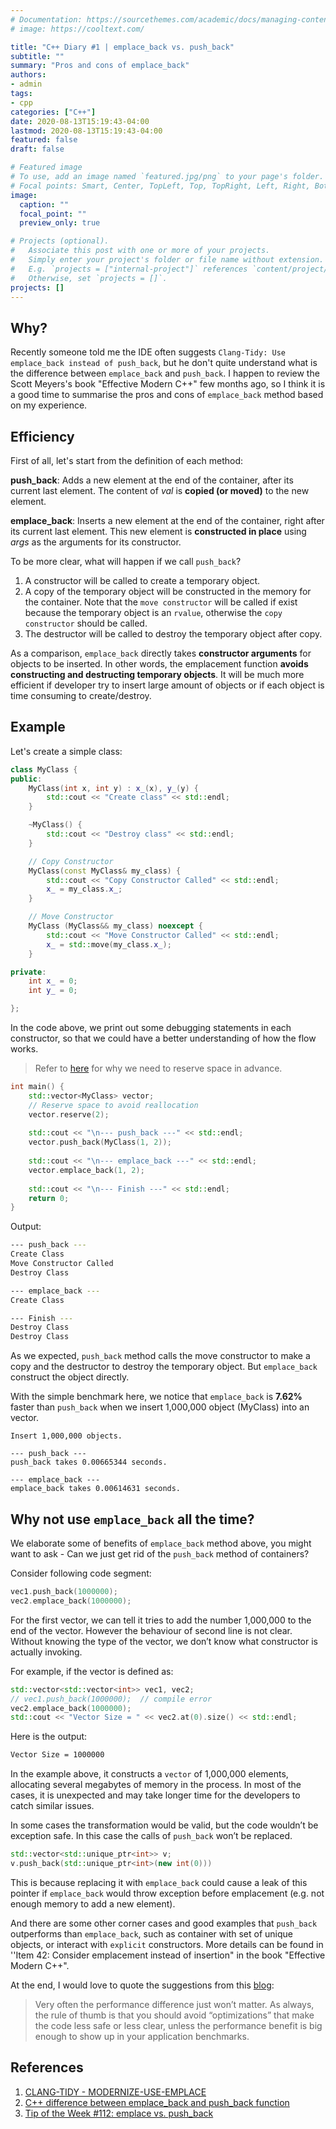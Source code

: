 ```yaml
---
# Documentation: https://sourcethemes.com/academic/docs/managing-content/
# image: https://cooltext.com/

title: "C++ Diary #1 | emplace_back vs. push_back"
subtitle: ""
summary: "Pros and cons of emplace_back"
authors:
- admin
tags:
- cpp
categories: ["C++"]
date: 2020-08-13T15:19:43-04:00
lastmod: 2020-08-13T15:19:43-04:00
featured: false
draft: false

# Featured image
# To use, add an image named `featured.jpg/png` to your page's folder.
# Focal points: Smart, Center, TopLeft, Top, TopRight, Left, Right, BottomLeft, Bottom, BottomRight.
image:
  caption: ""
  focal_point: ""
  preview_only: true

# Projects (optional).
#   Associate this post with one or more of your projects.
#   Simply enter your project's folder or file name without extension.
#   E.g. `projects = ["internal-project"]` references `content/project/deep-learning/index.md`.
#   Otherwise, set `projects = []`.
projects: []
---
```






## Why?

Recently someone told me the IDE often suggests  `Clang-Tidy: Use emplace_back instead of push_back`, but he don't quite understand what is the difference between `emplace_back` and `push_back`. I happen to review the Scott Meyers's book "Effective Modern C++" few months ago, so I think it is a good time to summarise the pros and cons of `emplace_back`  method based on my experience.





## Efficiency

First of all, let's start from the definition of each method:



**push_back**: Adds a new element at the end of the container, after its current last element. The content of *val* is **copied (or moved)** to the new element.



**emplace_back**: Inserts a new element at the end of the container, right after its current last element. This new element is **constructed in place** using *args* as the arguments for its constructor.



To be more clear, what will happen if we call `push_back`?

1. A constructor will be called to create a temporary object.
2. A copy of the temporary object will be constructed in the memory for the container. Note that the `move constructor` will be called if exist because the temporary object is an `rvalue`, otherwise the `copy constructor` should be called. 
3. The destructor will be called to destroy the temporary object after copy.



As a comparison, `emplace_back` directly takes **constructor arguments** for objects to be inserted. In other words, the emplacement function **avoids constructing and destructing temporary objects**. It will be much more efficient if developer try to insert large amount of objects or if each object is time consuming to create/destroy.  





## Example



Let's create a simple class:

```cpp
class MyClass {
public:
    MyClass(int x, int y) : x_(x), y_(y) {
        std::cout << "Create class" << std::endl;
    }

    ~MyClass() {
        std::cout << "Destroy class" << std::endl;
    }

    // Copy Constructor
    MyClass(const MyClass& my_class) {
        std::cout << "Copy Constructor Called" << std::endl;
        x_ = my_class.x_;
    }

    // Move Constructor
    MyClass (MyClass&& my_class) noexcept {
        std::cout << "Move Constructor Called" << std::endl;
        x_ = std::move(my_class.x_);
    }

private:
    int x_ = 0;
    int y_ = 0;

};
```



In the code above, we print out some debugging statements in each constructor, so that we could have a better understanding of how the flow works.

 

> Refer to [here](https://github.com/facontidavide/CPP_Optimizations_Diary/blob/master/docs/reserve.md) for why we need to reserve space in advance.

```cpp
int main() {
    std::vector<MyClass> vector;
    // Reserve space to avoid reallocation
    vector.reserve(2);
    
    std::cout << "\n--- push_back ---" << std::endl;
    vector.push_back(MyClass(1, 2));
    
    std::cout << "\n--- emplace_back ---" << std::endl;
    vector.emplace_back(1, 2);
    
    std::cout << "\n--- Finish ---" << std::endl;
    return 0;
}
```



Output:

```bash
--- push_back ---
Create Class
Move Constructor Called
Destroy Class

--- emplace_back ---
Create Class

--- Finish ---
Destroy Class
Destroy Class
```



As we expected, `push_back` method calls the move constructor to make a copy and the destructor to destroy the temporary object. But `emplace_back` construct the object directly.



With the simple benchmark here, we notice that `emplace_back` is **7.62%** faster than `push_back` when we insert 1,000,000 object (MyClass) into an vector.

```
Insert 1,000,000 objects.

--- push_back ---
push_back takes 0.00665344 seconds.

--- emplace_back ---
emplace_back takes 0.00614631 seconds.
```





## Why not use `emplace_back` all the time?



We elaborate some of benefits of `emplace_back` method above, you might want to ask - Can we just get rid of the `push_back` method of containers?



Consider following code segment:

```cpp
vec1.push_back(1000000);
vec2.emplace_back(1000000);
```



For the first vector, we can tell it tries to add the number 1,000,000 to the end of the vector. However the behaviour of second line is not clear. Without knowing the type of the vector, we don’t know what constructor is actually invoking.



For example, if the vector is defined as:

```cpp
std::vector<std::vector<int>> vec1, vec2;
// vec1.push_back(1000000);  // compile error 
vec2.emplace_back(1000000);
std::cout << "Vector Size = " << vec2.at(0).size() << std::endl;
```



Here is the output:

```bash
Vector Size = 1000000
```



In the example above, it constructs a `vector` of 1,000,000 elements, allocating several megabytes of memory in the process. In most of the cases, it is unexpected and may take longer time for the developers to catch similar issues.



In some cases the transformation would be valid, but the code wouldn’t be exception safe. In this case the calls of `push_back` won’t be replaced.



```cpp
std::vector<std::unique_ptr<int>> v;
v.push_back(std::unique_ptr<int>(new int(0)))
```



This is because replacing it with `emplace_back` could cause a leak of this pointer if `emplace_back` would throw exception before emplacement (e.g. not enough memory to add a new element).



And there are some other corner cases and good examples that `push_back` outperforms than `emplace_back`, such as container with set of unique objects, or interact with `explicit` constructors. More details can be found in ''Item 42: Consider emplacement instead of insertion" in the book "Effective Modern C++".



At the end, I would love to quote the suggestions from this [blog](https://abseil.io/tips/112):

>  Very often the performance difference just won’t matter. As always, the rule of thumb is that you should avoid “optimizations” that make the code less safe or less clear, unless the performance benefit is big enough to show up in your application benchmarks.



## References

1. [CLANG-TIDY - MODERNIZE-USE-EMPLACE](https://clang.llvm.org/extra/clang-tidy/checks/modernize-use-emplace.html)
2. [C++ difference between emplace_back and push_back function](http://candcplusplus.com/c-difference-between-emplace_back-and-push_back-function)
3. [Tip of the Week #112: emplace vs. push_back](https://abseil.io/tips/112)

